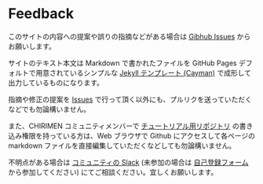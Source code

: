 # Feedback

このサイトの内容への提案や誤りの指摘などがある場合は [Gibhub Issues](https://github.com/chirimen-oh/tutorials/issues) からお願いします。

サイトのテキスト本文は Markdown で書かれたファイルを GitHub Pages デフォルトで用意されているシンプルな [Jekyll テンプレート (Cayman)](https://github.com/pages-themes/cayman) で成形して出力しているものになります。

指摘や修正の提案を [Issues](https://github.com/chirimen-oh/tutorials/issues) で行って頂く以外にも、プルリクを送っていただくなどでも勿論構いません。

また、CHIRIMEN コミュニティメンバーで [チュートリアル用リポジトリ](https://github.com/chirimen-oh/tutorials/) の書き込み権限を持っている方は、Web ブラウザで Github にアクセスして各ページの markdown ファイルを直接編集していただくなどしても勿論構いません。

不明点がある場合は [コミュニティの Slack](https://chirimen-oh.slack.com/) (未参加の場合は [自己登録フォーム](https://docs.google.com/forms/d/1GzkGfCcsRn4A6-uHPsLu2LszkqKcNJ3sFI4XRishHsE/viewform) から参加してください) にてご相談ください。宜しくお願いします。
